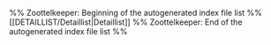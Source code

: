 %% Zoottelkeeper: Beginning of the autogenerated index file list %%
[[DETAILLIST/Detaillist|Detaillist]]
%% Zoottelkeeper: End of the autogenerated index file list %%

